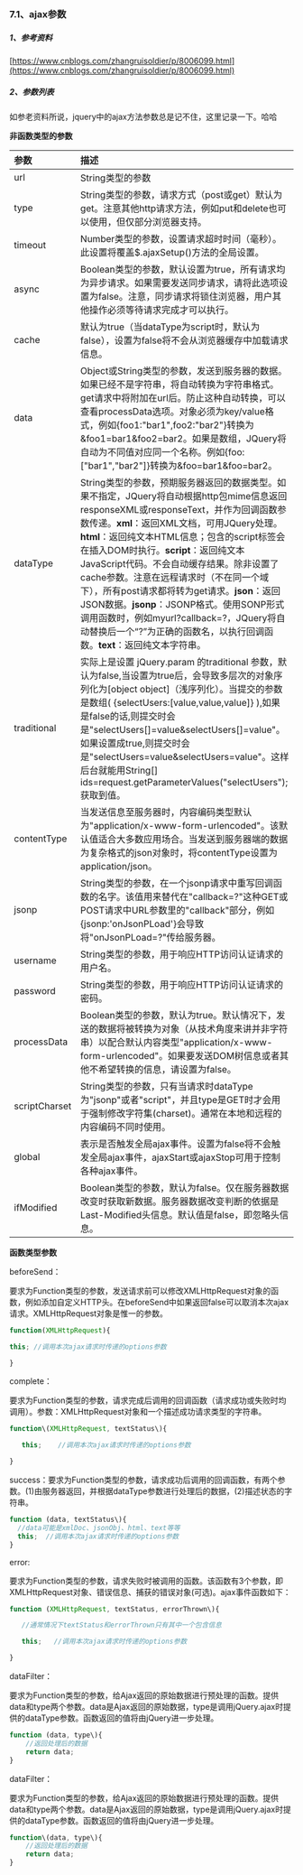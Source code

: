 ### 7.1、ajax参数

##### 1、参考资料

[https://www.cnblogs.com/zhangruisoldier/p/8006099.html](https://www.cnblogs.com/zhangruisoldier/p/8006099.html)

##### 2、参数列表

如参老资料所说，jquery中的ajax方法参数总是记不住，这里记录一下。哈哈

**非函数类型的参数**

| 参数 | 描述 |
| :--- | :--- |
| url | String类型的参数 |
| type | String类型的参数，请求方式（post或get）默认为get。注意其他http请求方法，例如put和delete也可以使用，但仅部分浏览器支持。 |
| timeout | Number类型的参数，设置请求超时时间（毫秒）。此设置将覆盖$.ajaxSetup\(\)方法的全局设置。 |
| async | Boolean类型的参数，默认设置为true，所有请求均为异步请求。如果需要发送同步请求，请将此选项设置为false。注意，同步请求将锁住浏览器，用户其他操作必须等待请求完成才可以执行。 |
| cache | 默认为true（当dataType为script时，默认为false），设置为false将不会从浏览器缓存中加载请求信息。 |
| data | Object或String类型的参数，发送到服务器的数据。如果已经不是字符串，将自动转换为字符串格式。get请求中将附加在url后。防止这种自动转换，可以查看processData选项。对象必须为key/value格式，例如{foo1:"bar1",foo2:"bar2"}转换为&foo1=bar1&foo2=bar2。如果是数组，JQuery将自动为不同值对应同一个名称。例如{foo:\["bar1","bar2"\]}转换为&foo=bar1&foo=bar2。 |
| dataType | String类型的参数，预期服务器返回的数据类型。如果不指定，JQuery将自动根据http包mime信息返回responseXML或responseText，并作为回调函数参数传递。**xml**：返回XML文档，可用JQuery处理。**html**：返回纯文本HTML信息；包含的script标签会在插入DOM时执行。**script**：返回纯文本JavaScript代码。不会自动缓存结果。除非设置了cache参数。注意在远程请求时（不在同一个域下），所有post请求都将转为get请求。**json**：返回JSON数据。**jsonp**：JSONP格式。使用SONP形式调用函数时，例如myurl?callback=?，JQuery将自动替换后一个“?”为正确的函数名，以执行回调函数。**text**：返回纯文本字符串。 |
| traditional | 实际上是设置 jQuery.param 的traditional 参数，默认为false,当设置为true后，会导致多层次的对象序列化为\[object object\]（浅序列化）。当提交的参数是数组\( {selectUsers:\[value,value,value\]} \),如果是false的话,则提交时会是"selectUsers\[\]=value&selectUsers\[\]=value"。如果设置成true,则提交时会是"selectUsers=value&selectUsers=value"。这样后台就能用String\[\] ids=request.getParameterValues\("selectUsers"\); 获取到值。 |
| contentType | 当发送信息至服务器时，内容编码类型默认为"application/x-www-form-urlencoded"。该默认值适合大多数应用场合。当发送到服务器端的数据为复杂格式的json对象时，将contentType设置为application/json。 |
| jsonp | String类型的参数，在一个jsonp请求中重写回调函数的名字。该值用来替代在"callback=?"这种GET或POST请求中URL参数里的"callback"部分，例如{jsonp:'onJsonPLoad'}会导致将"onJsonPLoad=?"传给服务器。 |
| username | String类型的参数，用于响应HTTP访问认证请求的用户名。 |
| password | String类型的参数，用于响应HTTP访问认证请求的密码。 |
| processData | Boolean类型的参数，默认为true。默认情况下，发送的数据将被转换为对象（从技术角度来讲并非字符串）以配合默认内容类型"application/x-www-form-urlencoded"。如果要发送DOM树信息或者其他不希望转换的信息，请设置为false。 |
| scriptCharset | String类型的参数，只有当请求时dataType为"jsonp"或者"script"，并且type是GET时才会用于强制修改字符集\(charset\)。通常在本地和远程的内容编码不同时使用。 |
| global | 表示是否触发全局ajax事件。设置为false将不会触发全局ajax事件，ajaxStart或ajaxStop可用于控制各种ajax事件。 |
| ifModified | Boolean类型的参数，默认为false。仅在服务器数据改变时获取新数据。服务器数据改变判断的依据是Last-Modified头信息。默认值是false，即忽略头信息。 |

**函数类型参数**

beforeSend：

要求为Function类型的参数，发送请求前可以修改XMLHttpRequest对象的函数，例如添加自定义HTTP头。在beforeSend中如果返回false可以取消本次ajax请求。XMLHttpRequest对象是惟一的参数。

```js
function(XMLHttpRequest){

this; //调用本次ajax请求时传递的options参数

}
```

complete：

要求为Function类型的参数，请求完成后调用的回调函数（请求成功或失败时均调用）。参数：XMLHttpRequest对象和一个描述成功请求类型的字符串。

```js
function\(XMLHttpRequest, textStatus\){

   this;    //调用本次ajax请求时传递的options参数

}
```

success：要求为Function类型的参数，请求成功后调用的回调函数，有两个参数。\(1\)由服务器返回，并根据dataType参数进行处理后的数据，\(2\)描述状态的字符串。

```js
function (data, textStatus\){
  //data可能是xmlDoc、jsonObj、html、text等等
  this;  //调用本次ajax请求时传递的options参数
}
```

error:

要求为Function类型的参数，请求失败时被调用的函数。该函数有3个参数，即XMLHttpRequest对象、错误信息、捕获的错误对象\(可选\)。ajax事件函数如下：

```js
function (XMLHttpRequest, textStatus, errorThrown\){

   //通常情况下textStatus和errorThrown只有其中一个包含信息

   this;   //调用本次ajax请求时传递的options参数

}
```

dataFilter：

要求为Function类型的参数，给Ajax返回的原始数据进行预处理的函数。提供data和type两个参数。data是Ajax返回的原始数据，type是调用jQuery.ajax时提供的dataType参数。函数返回的值将由jQuery进一步处理。

```js
function (data, type\){
    //返回处理后的数据
    return data;
}
```

dataFilter：

要求为Function类型的参数，给Ajax返回的原始数据进行预处理的函数。提供data和type两个参数。data是Ajax返回的原始数据，type是调用jQuery.ajax时提供的dataType参数。函数返回的值将由jQuery进一步处理。

```js
function\(data, type\){
    //返回处理后的数据
    return data;
}
```



